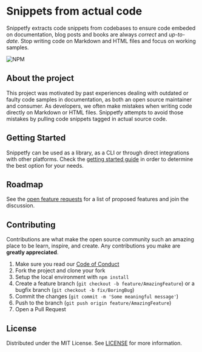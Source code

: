 # Snippets from actual code

Snippetfy extracts code snippets from codebases to ensure code embeded on documentation, blog posts and books are always *correct* and *up-to-date*. Stop writing code on Markdown and HTML files and focus on working samples.


![NPM](https://img.shields.io/npm/v/@snippetfy/core?style=flat-square)


## About the project

This project was motivated by past experiences dealing with outdated or faulty code samples in documentation, as both an open source maintainer and consumer. As developers, we often make mistakes when writing code directly on Markdown or HTML files. Snippetfy attempts to avoid those mistakes by pulling code snippets tagged in actual source code.

## Getting Started

Snippetfy can be used as a library, as a CLI or through direct integrations with other platforms. Check the [getting started guide](https://roxlabs.github.io/snippetfy/getting-started/) in order to determine the best option for your needs.

## Roadmap

See the [open feature requests](https://github.com/roxlabs/snippetfy/labels/enhancement) for a list of proposed features and join the discussion.

## Contributing

Contributions are what make the open source community such an amazing place to be learn, inspire, and create. Any contributions you make are **greatly appreciated**.

1. Make sure you read our [Code of Conduct](https://github.com/roxlabs/snippetfy/blob/main/CODE_OF_CONDUCT.md)
1. Fork the project and clone your fork
1. Setup the local environment with `npm install`
1. Create a feature branch (`git checkout -b feature/AmazingFeature`) or a bugfix branch (`git checkout -b fix/BoringBug`)
1. Commit the changes (`git commit -m 'Some meaningful message'`)
1. Push to the branch (`git push origin feature/AmazingFeature`)
1. Open a Pull Request


## License

Distributed under the MIT License. See [LICENSE](https://github.com/roxlabs/snippetfy/blob/main/LICENSE) for more information.
